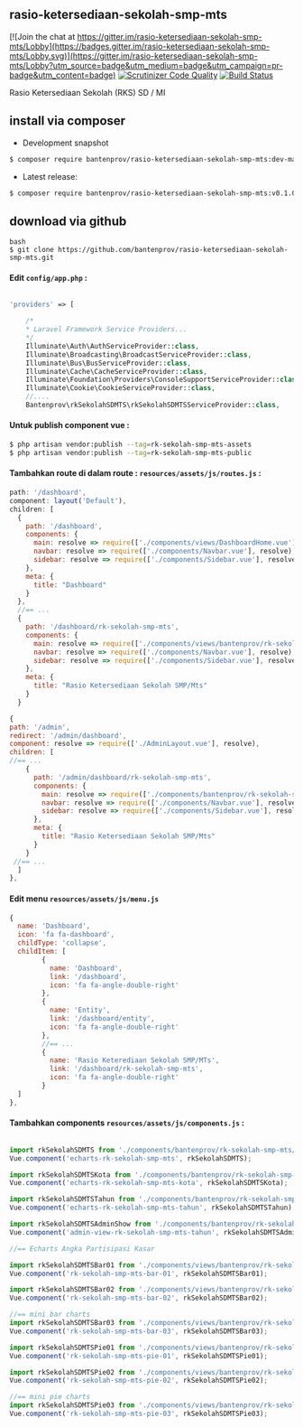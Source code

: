 ## rasio-ketersediaan-sekolah-smp-mts

[![Join the chat at https://gitter.im/rasio-ketersediaan-sekolah-smp-mts/Lobby](https://badges.gitter.im/rasio-ketersediaan-sekolah-smp-mts/Lobby.svg)](https://gitter.im/rasio-ketersediaan-sekolah-smp-mts/Lobby?utm_source=badge&utm_medium=badge&utm_campaign=pr-badge&utm_content=badge)
[![Scrutinizer Code Quality](https://scrutinizer-ci.com/g/bantenprov/rasio-ketersediaan-sekolah-smp-mts/badges/quality-score.png?b=master)](https://scrutinizer-ci.com/g/bantenprov/rasio-ketersediaan-sekolah-smp-mts/?branch=master)
[![Build Status](https://scrutinizer-ci.com/g/bantenprov/rasio-ketersediaan-sekolah-smp-mts/badges/build.png?b=master)](https://scrutinizer-ci.com/g/bantenprov/rasio-ketersediaan-sekolah-smp-mts/build-status/master)

Rasio Ketersediaan Sekolah (RKS) SD / MI

## install via composer

- Development snapshot
```bash
$ composer require bantenprov/rasio-ketersediaan-sekolah-smp-mts:dev-master
```
- Latest release:

```bash
$ composer require bantenprov/rasio-ketersediaan-sekolah-smp-mts:v0.1.0
```

## download via github
~~~
bash
$ git clone https://github.com/bantenprov/rasio-ketersediaan-sekolah-smp-mts.git
~~~


#### Edit `config/app.php` :
```php

'providers' => [

    /*
    * Laravel Framework Service Providers...
    */
    Illuminate\Auth\AuthServiceProvider::class,
    Illuminate\Broadcasting\BroadcastServiceProvider::class,
    Illuminate\Bus\BusServiceProvider::class,
    Illuminate\Cache\CacheServiceProvider::class,
    Illuminate\Foundation\Providers\ConsoleSupportServiceProvider::class,
    Illuminate\Cookie\CookieServiceProvider::class,
    //....
    Bantenprov\rkSekolahSDMTS\rkSekolahSDMTSServiceProvider::class,

```

#### Untuk publish component vue :

```bash
$ php artisan vendor:publish --tag=rk-sekolah-smp-mts-assets
$ php artisan vendor:publish --tag=rk-sekolah-smp-mts-public
```
#### Tambahkan route di dalam route : `resources/assets/js/routes.js` :

```javascript
path: '/dashboard',
component: layout('Default'),
children: [
  {
    path: '/dashboard',
    components: {
      main: resolve => require(['./components/views/DashboardHome.vue'], resolve),
      navbar: resolve => require(['./components/Navbar.vue'], resolve),
      sidebar: resolve => require(['./components/Sidebar.vue'], resolve)
    },
    meta: {
      title: "Dashboard"
    }
  },
  //== ...
  {
    path: '/dashboard/rk-sekolah-smp-mts',
    components: {
      main: resolve => require(['./components/views/bantenprov/rk-sekolah-smp-mts/DashboardrkSekolahSDMTS.vue'], resolve),
      navbar: resolve => require(['./components/Navbar.vue'], resolve),
      sidebar: resolve => require(['./components/Sidebar.vue'], resolve)
    },
    meta: {
      title: "Rasio Ketersediaan Sekolah SMP/Mts"
    }
  }
```

```javascript
{
path: '/admin',
redirect: '/admin/dashboard',
component: resolve => require(['./AdminLayout.vue'], resolve),
children: [
//== ...
    {
      path: '/admin/dashboard/rk-sekolah-smp-mts',
      components: {
        main: resolve => require(['./components/bantenprov/rk-sekolah-smp-mts/rkSekolahSDMTSAdmin.show.vue'], resolve),
        navbar: resolve => require(['./components/Navbar.vue'], resolve),
        sidebar: resolve => require(['./components/Sidebar.vue'], resolve)
      },
      meta: {
        title: "Rasio Ketersediaan Sekolah SMP/Mts"
      }
    }
 //== ...   
  ]
},

```
#### Edit menu `resources/assets/js/menu.js`

```javascript
{
  name: 'Dashboard',
  icon: 'fa fa-dashboard',
  childType: 'collapse',
  childItem: [
        {
          name: 'Dashboard',
          link: '/dashboard',
          icon: 'fa fa-angle-double-right'
        },
        {
          name: 'Entity',
          link: '/dashboard/entity',
          icon: 'fa fa-angle-double-right'
        },
        //== ...
        {
          name: 'Rasio Keterediaan Sekolah SMP/MTs',
          link: '/dashboard/rk-sekolah-smp-mts',
          icon: 'fa fa-angle-double-right'
        }
  ]
},

```

#### Tambahkan components `resources/assets/js/components.js` :

```javascript

import rkSekolahSDMTS from './components/bantenprov/rk-sekolah-smp-mts/rkSekolahSDMTS.chart.vue';
Vue.component('echarts-rk-sekolah-smp-mts', rkSekolahSDMTS);

import rkSekolahSDMTSKota from './components/bantenprov/rk-sekolah-smp-mts/rkSekolahSDMTSKota.chart.vue';
Vue.component('echarts-rk-sekolah-smp-mts-kota', rkSekolahSDMTSKota);

import rkSekolahSDMTSTahun from './components/bantenprov/rk-sekolah-smp-mts/rkSekolahSDMTSTahun.chart.vue';
Vue.component('echarts-rk-sekolah-smp-mts-tahun', rkSekolahSDMTSTahun);

import rkSekolahSDMTSAdminShow from './components/bantenprov/rk-sekolah-smp-mts/rkSekolahSDMTSAdmin.show.vue';
Vue.component('admin-view-rk-sekolah-smp-mts-tahun', rkSekolahSDMTSAdminShow);

//== Echarts Angka Partisipasi Kasar

import rkSekolahSDMTSBar01 from './components/views/bantenprov/rk-sekolah-smp-mts/rkSekolahSDMTSBar01.vue';
Vue.component('rk-sekolah-smp-mts-bar-01', rkSekolahSDMTSBar01);

import rkSekolahSDMTSBar02 from './components/views/bantenprov/rk-sekolah-smp-mts/rkSekolahSDMTSBar02.vue';
Vue.component('rk-sekolah-smp-mts-bar-02', rkSekolahSDMTSBar02);

//== mini bar charts
import rkSekolahSDMTSBar03 from './components/views/bantenprov/rk-sekolah-smp-mts/rkSekolahSDMTSBar03.vue';
Vue.component('rk-sekolah-smp-mts-bar-03', rkSekolahSDMTSBar03);

import rkSekolahSDMTSPie01 from './components/views/bantenprov/rk-sekolah-smp-mts/rkSekolahSDMTSPie01.vue';
Vue.component('rk-sekolah-smp-mts-pie-01', rkSekolahSDMTSPie01);

import rkSekolahSDMTSPie02 from './components/views/bantenprov/rk-sekolah-smp-mts/rkSekolahSDMTSPie02.vue';
Vue.component('rk-sekolah-smp-mts-pie-02', rkSekolahSDMTSPie02);

//== mini pie charts
import rkSekolahSDMTSPie03 from './components/views/bantenprov/rk-sekolah-smp-mts/rkSekolahSDMTSPie03.vue';
Vue.component('rk-sekolah-smp-mts-pie-03', rkSekolahSDMTSPie03);
```
